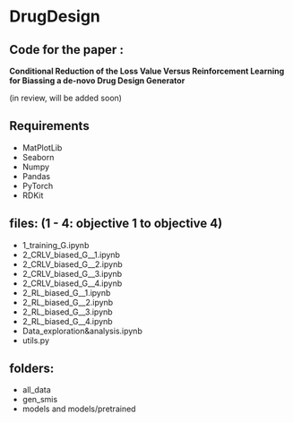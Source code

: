 # DrugDesign
## Code for the paper :

**Conditional Reduction of the Loss Value Versus Reinforcement Learning for Biassing a de-novo Drug Design Generator**

(in review, will be added soon)

## Requirements
* MatPlotLib
* Seaborn
* Numpy
* Pandas
* PyTorch
* RDKit

## files: (1 - 4: objective 1 to objective 4)
* 1_training_G.ipynb
* 2_CRLV_biased_G__1.ipynb
* 2_CRLV_biased_G__2.ipynb
* 2_CRLV_biased_G__3.ipynb
* 2_CRLV_biased_G__4.ipynb
* 2_RL_biased_G__1.ipynb
* 2_RL_biased_G__2.ipynb
* 2_RL_biased_G__3.ipynb
* 2_RL_biased_G__4.ipynb
* Data_exploration&analysis.ipynb
* utils.py

## folders:
* all_data
* gen_smis
* models and models/pretrained
